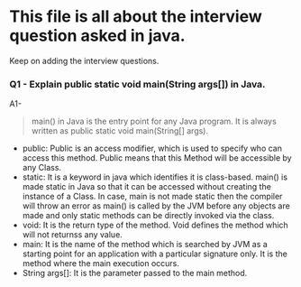 # This file is all about the interview question asked in java.
Keep on adding the interview questions.


### Q1 - Explain public static void main(String args[]) in Java.
A1- 
> main() in Java is the entry point for any Java program. It is always written as public static void main(String[] args).
  * public: Public is an access modifier, which is used to specify who can access this method. Public means that this Method will be accessible by any Class.
  * static: It is a keyword in java which identifies it is class-based. main() is made static in Java so that it can be accessed without creating the instance of a Class. In case, main is not made static then the compiler will throw an error as main() is called by the JVM before any objects are made and only static methods can be directly invoked via the class. 
  * void: It is the return type of the method. Void defines the method which will not returnss any value.
  * main: It is the name of the method which is searched by JVM as a starting point for an application with a particular signature only. It is the method where the main execution occurs.
  * String args[]: It is the parameter passed to the main method.